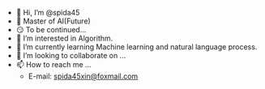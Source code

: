 - 👋 Hi, I’m @spida45
- 🐛 Master of AI(Future)
- 😏 To be continued...
- 👀 I’m interested in Algorithm.
- 🌱 I’m currently learning Machine learning and natural language process. 
- 💞️ I’m looking to collaborate on ...
- 📫 How to reach me ...
  -  E-mail:  spida45xin@foxmail.com 
 

<!---
spida45/spida45 is a ✨ special ✨ repository because its `README.md` (this file) appears on your GitHub profile.
You can click the Preview link to take a look at your changes.
--->

